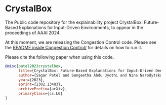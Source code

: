 # CrystalBox
The Public code repository for the explainability project CrystalBox: Future-Based Explainations for Input-Driven Environments, to appear in the proceedings of AAAI 2024.

At this moment, we are releasing the Congestion Control code. Please see the [README inside Congestion Control/](https://github.com/sagar-pa/crystalbox/blob/main/congestion_control/README.md) for details on how to run it.


Please cite the following paper when using this code. 
```bibtex
@misc{patel2023crystalbox,
      title={CrystalBox: Future-Based Explanations for Input-Driven Deep RL Systems}, 
      author={Sagar Patel and Sangeetha Abdu Jyothi and Nina Narodytska},
      year={2023},
      eprint={2302.13483},
      archivePrefix={arXiv},
      primaryClass={cs.LG}
}
```

